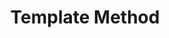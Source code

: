 ---
layout: default
title: "Template Method"
modified:
categories: behavioral
excerpt:
tags: []
image:
  feature:
  teaser: nav/400X250.png
  thumb:
published: false
---